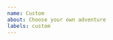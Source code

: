 ```yaml
---
name: Custom
about: Choose your own adventure
labels: custom
---
```


<!-- Feeling salty? Let us know by providing as much information as possible in order to reproduce your issue. -->
